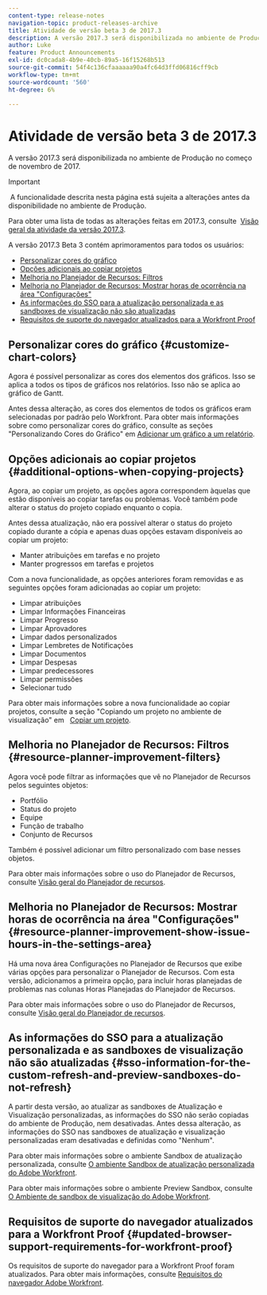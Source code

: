 ```yaml
---
content-type: release-notes
navigation-topic: product-releases-archive
title: Atividade de versão beta 3 de 2017.3
description: A versão 2017.3 será disponibilizada no ambiente de Produção no começo de novembro de 2017.
author: Luke
feature: Product Announcements
exl-id: dc0cada8-4b9e-40cb-89a5-16f15268b513
source-git-commit: 54f4c136cfaaaaaa90a4fc64d3ffd06816cff9cb
workflow-type: tm+mt
source-wordcount: '560'
ht-degree: 6%

---
```


# Atividade de versão beta 3 de 2017.3

A versão 2017.3 será disponibilizada no ambiente de Produção no começo de novembro de 2017.

>[!IMPORTANT]
>
> A funcionalidade descrita nesta página está sujeita a alterações antes da disponibilidade no ambiente de Produção.

Para obter uma lista de todas as alterações feitas em 2017.3, consulte  [Visão geral da atividade da versão 2017.3](../../../../product-announcements/product-releases/quarterly-release-archive/2017.3-release-activity/2017.3-release-activity-overview.md).

A versão 2017.3 Beta 3 contém aprimoramentos para todos os usuários:

* [Personalizar cores do gráfico](#customize-chart-colors)
* [Opções adicionais ao copiar projetos](#additional-options-when-copying-projects)
* [Melhoria no Planejador de Recursos: Filtros](#resource-planner-improvement-filters)
* [Melhoria no Planejador de Recursos: Mostrar horas de ocorrência na área &quot;Configurações&quot;](#resource-planner-improvement-show-issue-hours-in-the-settings-area)
* [As informações do SSO para a atualização personalizada e as sandboxes de visualização não são atualizadas](#sso-information-for-the-custom-refresh-and-preview-sandboxes-do-not-refresh)
* [Requisitos de suporte do navegador atualizados para a Workfront Proof](#updated-browser-support-requirements-for-workfront-proof)

## Personalizar cores do gráfico {#customize-chart-colors}

Agora é possível personalizar as cores dos elementos dos gráficos. Isso se aplica a todos os tipos de gráficos nos relatórios. Isso não se aplica ao gráfico de Gantt.

Antes dessa alteração, as cores dos elementos de todos os gráficos eram selecionadas por padrão pelo Workfront. Para obter mais informações sobre como personalizar cores do gráfico, consulte as seções &quot;Personalizando Cores do Gráfico&quot; em [Adicionar um gráfico a um relatório](../../../../reports-and-dashboards/reports/creating-and-managing-reports/add-chart-report.md).

## Opções adicionais ao copiar projetos {#additional-options-when-copying-projects}

Agora, ao copiar um projeto, as opções agora correspondem àquelas que estão disponíveis ao copiar tarefas ou problemas. Você também pode alterar o status do projeto copiado enquanto o copia.

Antes dessa atualização, não era possível alterar o status do projeto copiado durante a cópia e apenas duas opções estavam disponíveis ao copiar um projeto:

* Manter atribuições em tarefas e no projeto
* Manter progressos em tarefas e projetos

Com a nova funcionalidade, as opções anteriores foram removidas e as seguintes opções foram adicionadas ao copiar um projeto:

* Limpar atribuições
* Limpar Informações Financeiras
* Limpar Progresso
* Limpar Aprovadores
* Limpar dados personalizados
* Limpar Lembretes de Notificações
* Limpar Documentos
* Limpar Despesas
* Limpar predecessores
* Limpar permissões
* Selecionar tudo

Para obter mais informações sobre a nova funcionalidade ao copiar projetos, consulte a seção &quot;Copiando um projeto no ambiente de visualização&quot; em   [Copiar um projeto](../../../../manage-work/projects/manage-projects/copy-project.md).

## Melhoria no Planejador de Recursos: Filtros {#resource-planner-improvement-filters}

Agora você pode filtrar as informações que vê no Planejador de Recursos pelos seguintes objetos:

* Portfólio
* Status do projeto
* Equipe
* Função de trabalho
* Conjunto de Recursos

Também é possível adicionar um filtro personalizado com base nesses objetos.

Para obter mais informações sobre o uso do Planejador de Recursos, consulte [Visão geral do Planejador de recursos](../../../../resource-mgmt/resource-planning/get-started-resource-planner.md). 

## Melhoria no Planejador de Recursos: Mostrar horas de ocorrência na área &quot;Configurações&quot; {#resource-planner-improvement-show-issue-hours-in-the-settings-area}

Há uma nova área Configurações no Planejador de Recursos que exibe várias opções para personalizar o Planejador de Recursos. Com esta versão, adicionamos a primeira opção, para incluir horas planejadas de problemas nas colunas Horas Planejadas do Planejador de Recursos.

Para obter mais informações sobre o uso do Planejador de Recursos, consulte [Visão geral do Planejador de recursos](../../../../resource-mgmt/resource-planning/get-started-resource-planner.md).

## As informações do SSO para a atualização personalizada e as sandboxes de visualização não são atualizadas {#sso-information-for-the-custom-refresh-and-preview-sandboxes-do-not-refresh}

A partir desta versão, ao atualizar as sandboxes de Atualização e Visualização personalizadas, as informações do SSO não serão copiadas do ambiente de Produção, nem desativadas. Antes dessa alteração, as informações do SSO nas sandboxes de atualização e visualização personalizadas eram desativadas e definidas como &quot;Nenhum&quot;.

Para obter mais informações sobre o ambiente Sandbox de atualização personalizada, consulte [O ambiente Sandbox de atualização personalizada do Adobe Workfront](../../../../administration-and-setup/set-up-workfront/workfront-testing-environments/wf-custom-refresh-sandbox-environment.md).

Para obter mais informações sobre o ambiente Preview Sandbox, consulte [O Ambiente de sandbox de visualização do Adobe Workfront](../../../../administration-and-setup/set-up-workfront/workfront-testing-environments/wf-preview-sandbox-environment.md).

## Requisitos de suporte do navegador atualizados para a Workfront Proof {#updated-browser-support-requirements-for-workfront-proof}

Os requisitos de suporte do navegador para a Workfront Proof foram atualizados. Para obter mais informações, consulte [Requisitos do navegador Adobe Workfront](../../../../workfront-basics/workfront-browser-requirements.md).
